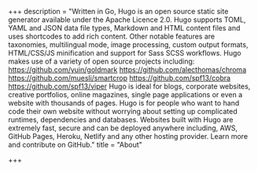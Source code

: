 +++
description = "Written in Go, Hugo is an open source static site generator available under the Apache Licence 2.0. Hugo supports TOML, YAML and JSON data file types, Markdown and HTML content files and uses shortcodes to add rich content. Other notable features are taxonomies, multilingual mode, image processing, custom output formats, HTML/CSS/JS minification and support for Sass SCSS workflows.  Hugo makes use of a variety of open source projects including:  https://github.com/yuin/goldmark https://github.com/alecthomas/chroma https://github.com/muesli/smartcrop https://github.com/spf13/cobra https://github.com/spf13/viper Hugo is ideal for blogs, corporate websites, creative portfolios, online magazines, single page applications or even a website with thousands of pages.  Hugo is for people who want to hand code their own website without worrying about setting up complicated runtimes, dependencies and databases.  Websites built with Hugo are extremely fast, secure and can be deployed anywhere including, AWS, GitHub Pages, Heroku, Netlify and any other hosting provider.  Learn more and contribute on GitHub."
title = "About"

+++
